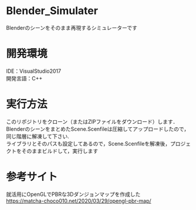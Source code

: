# Blender_Simulater
Blenderのシーンをそのまま再現するシミュレーターです

# 開発環境
IDE：VisualStudio2017  
開発言語：C++


# 実行方法
このリポジトリをクローン（またはZIPファイルをダウンロード）します．    
BlenderのシーンをまとめたScene.Scenfileは圧縮してアップロードしたので，同じ階層に解凍して下さい.  
ライブラリとそのパスも設定してあるので，Scene.Scenfileを解凍後，プロジェクトをそのままビルドして，実行します  


# 参考サイト
就活用にOpenGLでPBRな3Dダンジョンマップを作成した　  
<https://matcha-choco010.net/2020/03/29/opengl-pbr-map/>

